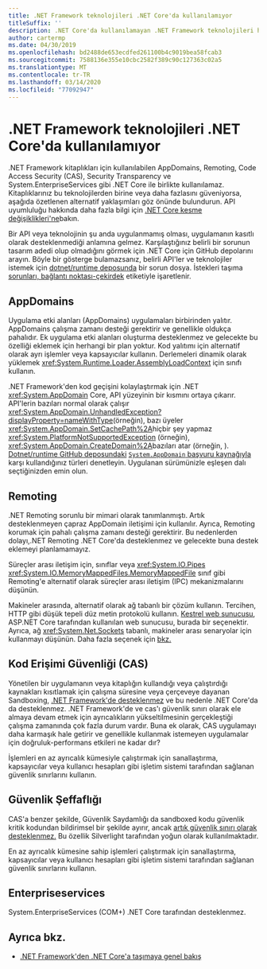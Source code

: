 ```yaml
---
title: .NET Framework teknolojileri .NET Core'da kullanılamıyor
titleSuffix: ''
description: .NET Core'da kullanılamayan .NET Framework teknolojileri hakkında bilgi edinin
author: cartermp
ms.date: 04/30/2019
ms.openlocfilehash: bd2488de653ecdfed261100b4c9019bea58fcab3
ms.sourcegitcommit: 7588136e355e10cbc2582f389c90c127363c02a5
ms.translationtype: MT
ms.contentlocale: tr-TR
ms.lasthandoff: 03/14/2020
ms.locfileid: "77092947"
---
```

# <a name="net-framework-technologies-unavailable-on-net-core"></a>.NET Framework teknolojileri .NET Core'da kullanılamıyor

.NET Framework kitaplıkları için kullanılabilen AppDomains, Remoting, Code Access Security (CAS), Security Transparency ve System.EnterpriseServices gibi .NET Core ile birlikte kullanılamaz. Kitaplıklarınız bu teknolojilerden birine veya daha fazlasını güveniyorsa, aşağıda özetlenen alternatif yaklaşımları göz önünde bulundurun. API uyumluluğu hakkında daha fazla bilgi için [.NET Core kesme değişiklikleri'ne](../compatibility/breaking-changes.md)bakın.

Bir API veya teknolojinin şu anda uygulanmamış olması, uygulamanın kasıtlı olarak desteklenmediği anlamına gelmez. Karşılaştığınız belirli bir sorunun tasarım adedi olup olmadığını görmek için .NET Core için GitHub depolarını arayın. Böyle bir gösterge bulamazsanız, belirli API'ler ve teknolojiler istemek için [dotnet/runtime deposunda](https://github.com/dotnet/runtime/issues) bir sorun dosya. İstekleri taşıma [sorunları, bağlantı noktası-çekirdek](https://github.com/dotnet/runtime/labels/port-to-core) etiketiyle işaretlenir.

## <a name="appdomains"></a>AppDomains

Uygulama etki alanları (AppDomains) uygulamaları birbirinden yalıtır. AppDomains çalışma zamanı desteği gerektirir ve genellikle oldukça pahalıdır. Ek uygulama etki alanları oluşturma desteklenmez ve gelecekte bu özelliği eklemek için herhangi bir plan yoktur. Kod yalıtımı için alternatif olarak ayrı işlemler veya kapsayıcılar kullanın. Derlemeleri dinamik olarak yüklemek <xref:System.Runtime.Loader.AssemblyLoadContext> için sınıfı kullanın.

.NET Framework'den kod geçişini kolaylaştırmak için .NET <xref:System.AppDomain> Core, API yüzeyinin bir kısmını ortaya çıkarır. API'lerin bazıları normal olarak çalışır <xref:System.AppDomain.UnhandledException?displayProperty=nameWithType>(örneğin), bazı üyeler <xref:System.AppDomain.SetCachePath%2A>hiçbir şey yapmaz <xref:System.PlatformNotSupportedException> (örneğin), <xref:System.AppDomain.CreateDomain%2A>bazıları atar (örneğin, ). [Dotnet/runtime GitHub deposundaki](https://github.com/dotnet/runtime) [ `System.AppDomain` başvuru kaynağıyla](https://github.com/dotnet/runtime/blob/master/src/libraries/System.Private.CoreLib/src/System/AppDomain.cs) karşı kullandığınız türleri denetleyin. Uygulanan sürümünizle eşleşen dalı seçtiğinizden emin olun.

## <a name="remoting"></a>Remoting

.NET Remoting sorunlu bir mimari olarak tanımlanmıştı. Artık desteklenmeyen çapraz AppDomain iletişimi için kullanılır. Ayrıca, Remoting korumak için pahalı çalışma zamanı desteği gerektirir. Bu nedenlerden dolayı,.NET Remoting .NET Core'da desteklenmez ve gelecekte buna destek eklemeyi planlamamayız.

Süreçler arası iletişim için, sınıflar veya <xref:System.IO.Pipes> <xref:System.IO.MemoryMappedFiles.MemoryMappedFile> sınıf gibi Remoting'e alternatif olarak süreçler arası iletişim (IPC) mekanizmalarını düşünün.

Makineler arasında, alternatif olarak ağ tabanlı bir çözüm kullanın. Tercihen, HTTP gibi düşük tepeli düz metin protokolü kullanın. [Kestrel web sunucusu](https://docs.microsoft.com/aspnet/core/fundamentals/servers/kestrel), ASP.NET Core tarafından kullanılan web sunucusu, burada bir seçenektir. Ayrıca, ağ <xref:System.Net.Sockets> tabanlı, makineler arası senaryolar için kullanmayı düşünün. Daha fazla seçenek için [bkz.](https://github.com/Microsoft/dotnet/blob/master/dotnet-developer-projects.md#messaging)

## <a name="code-access-security-cas"></a>Kod Erişimi Güvenliği (CAS)

Yönetilen bir uygulamanın veya kitaplığın kullandığı veya çalıştırdığı kaynakları kısıtlamak için çalışma süresine veya çerçeveye dayanan Sandboxing, [.NET Framework'de desteklenmez](../../framework/misc/code-access-security.md) ve bu nedenle .NET Core'da da desteklenmez. .NET Framework'de ve cas'ı güvenlik sınırı olarak ele almaya devam etmek için ayrıcalıkların yükseltilmesinin gerçekleştiği çalışma zamanında çok fazla durum vardır. Buna ek olarak, CAS uygulamayı daha karmaşık hale getirir ve genellikle kullanmak istemeyen uygulamalar için doğruluk-performans etkileri ne kadar dır?

İşlemleri en az ayrıcalık kümesiyle çalıştırmak için sanallaştırma, kapsayıcılar veya kullanıcı hesapları gibi işletim sistemi tarafından sağlanan güvenlik sınırlarını kullanın.

## <a name="security-transparency"></a>Güvenlik Şeffaflığı

CAS'a benzer şekilde, Güvenlik Saydamlığı da sandboxed kodu güvenlik kritik kodundan bildirimsel bir şekilde ayırır, ancak [artık güvenlik sınırı olarak desteklenmez.](../../framework/misc/security-transparent-code.md) Bu özellik Silverlight tarafından yoğun olarak kullanılmaktadır.

En az ayrıcalık kümesine sahip işlemleri çalıştırmak için sanallaştırma, kapsayıcılar veya kullanıcı hesapları gibi işletim sistemi tarafından sağlanan güvenlik sınırlarını kullanın.

## <a name="systementerpriseservices"></a>Enterpriseservices

System.EnterpriseServices (COM+) .NET Core tarafından desteklenmez.

## <a name="see-also"></a>Ayrıca bkz.

- [.NET Framework'den .NET Core'a taşımaya genel bakış](../porting/index.md)
